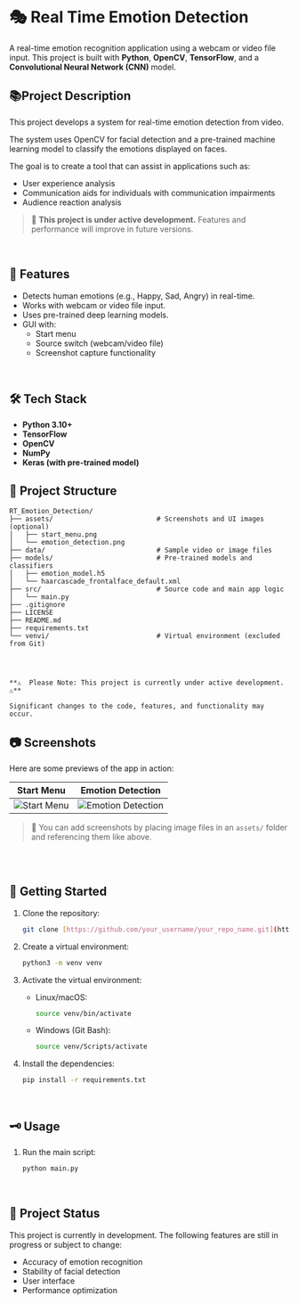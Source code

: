 # 🎭 Real Time Emotion Detection

A real-time emotion recognition application using a webcam or video file input. This project is built with **Python**, **OpenCV**, **TensorFlow**, and a **Convolutional Neural Network (CNN)** model.
<br>
## 📚Project Description

This project develops a system for real-time emotion detection from video. 

The system uses OpenCV for facial detection and a pre-trained machine learning model to classify the emotions displayed on faces.

The goal is to create a tool that can assist in applications such as:

* User experience analysis
* Communication aids for individuals with communication impairments
* Audience reaction analysis


> 🚧 **This project is under active development.** Features and performance will improve in future versions.
<br>

## 📌 Features

- Detects human emotions (e.g., Happy, Sad, Angry) in real-time.
- Works with webcam or video file input.
- Uses pre-trained deep learning models.
- GUI with:
  - Start menu
  - Source switch (webcam/video file)
  - Screenshot capture functionality
<br>

## 🛠️ Tech Stack

- **Python 3.10+**
- **TensorFlow**
- **OpenCV**
- **NumPy**
- **Keras (with pre-trained model)**
  


## 📁 Project Structure

```plaintext
RT_Emotion_Detection/
├── assets/                          # Screenshots and UI images (optional)
│   ├── start_menu.png
│   └── emotion_detection.png
├── data/                            # Sample video or image files
├── models/                          # Pre-trained models and classifiers
│   ├── emotion_model.h5
│   └── haarcascade_frontalface_default.xml
├── src/                             # Source code and main app logic
│   └── main.py
├── .gitignore
├── LICENSE
├── README.md
├── requirements.txt
└── venvi/                           # Virtual environment (excluded from Git)




**⚠️  Please Note: This project is currently under active development.  ⚠️**

Significant changes to the code, features, and functionality may occur.

```


## 📷 Screenshots

Here are some previews of the app in action:

| Start Menu | Emotion Detection |
|------------|-------------------|
| ![Start Menu](assets/start_menu.png) | ![Emotion Detection](assets/emotion_detection.png) |

> 🔧 You can add screenshots by placing image files in an `assets/` folder and referencing them like above.

<br><br>

## 🚀 Getting Started

1.  Clone the repository:

    ```bash
    git clone [https://github.com/your_username/your_repo_name.git](https://github.com/your_username/your_repo_name.git)
    ```

2.  Create a virtual environment:

    ```bash
    python3 -m venv venv
    ```

3.  Activate the virtual environment:

    * Linux/macOS:

        ```bash
        source venv/bin/activate
        ```

    * Windows (Git Bash):

        ```bash
        source venv/Scripts/activate
        ```

4.  Install the dependencies:

    ```bash
    pip install -r requirements.txt
    ```
<br>

## 🗝️ Usage

1.  Run the main script:

    ```bash
    python main.py  
    ```
<br>

## 📝 Project Status

This project is currently in development. The following features are still in progress or subject to change:

* Accuracy of emotion recognition
* Stability of facial detection
* User interface
* Performance optimization







